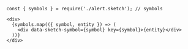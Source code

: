     const { symbols } = require('./alert.sketch'); // symbols
    
    <div>
      {symbols.map(({ symbol, entity }) => (
        <div data-sketch-symbol={symbol} key={symbol}>{entity}</div>
      ))}
    </div>